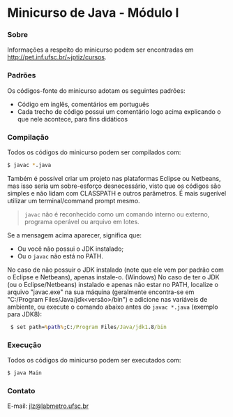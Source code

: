 # Minicurso de Java - Módulo I

### Sobre

Informações a respeito do minicurso podem ser encontradas em http://pet.inf.ufsc.br/~jptiz/cursos.

### Padrões

Os códigos-fonte do minicurso adotam os seguintes padrões:

 - Código em inglês, comentários em português
 - Cada trecho de código possui um comentário logo acima explicando o que nele acontece, para fins didáticos

### Compilação

Todos os códigos do minicurso podem ser compilados com:

```sh
$ javac *.java
```

Também é possível criar um projeto nas plataformas Eclipse ou Netbeans, mas isso seria um sobre-esforço desnecessário, visto que os códigos são simples e não lidam com CLASSPATH e outros parâmetros. É mais sugerível utilizar um terminal/command prompt mesmo.

> `javac` não é reconhecido como um comando interno ou externo, programa operável ou arquivo em lotes.

Se a mensagem acima aparecer, significa que:

 - Ou você não possui o JDK instalado;
 - Ou o `javac` não está no PATH.

 No caso de não possuir o JDK instalado (note que ele vem por padrão com o Eclipse e Netbeans), apenas instale-o.
 (Windows) No caso de ter o JDK (ou o Eclipse/Netbeans) instalado e apenas não estar no PATH, localize o arquivo "javac.exe" na sua máquina (geralmente encontra-se em "C:/Program Files/Java/jdk<versão>/bin") e adicione nas variáveis de ambiente, ou execute o comando abaixo antes do `javac *.java` (exemplo para JDK8):

```bat
 $ set path=%path%;C:/Program Files/Java/jdk1.8/bin
```

### Execução

Todos os códigos do minicurso podem ser executados com:

```sh
$ java Main
```

### Contato

E-mail: jlz@labmetro.ufsc.br
